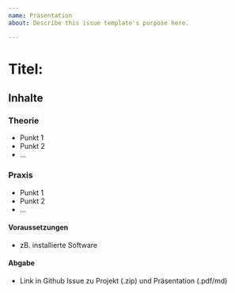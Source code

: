 ```yaml
---
name: Präsentation
about: Describe this issue template's purpose here.

---
```


# Titel: 
## Inhalte
### Theorie
 * Punkt 1
 * Punkt 2
 * ...

### Praxis
 * Punkt 1
 * Punkt 2
 * ...

#### Voraussetzungen
* zB. installierte Software

#### Abgabe
- Link in Github Issue zu Projekt (.zip) und Präsentation (.pdf/md)
